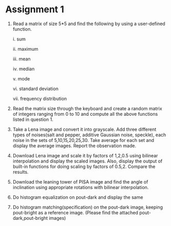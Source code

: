 # Assignment 1

1. Read a matrix of size 5*5 and find the following by using a user-defined function.
    
    i. sum
    
    ii. maximum
    
    iii. mean  
    
    iv. median   
    
    v. mode    
    
    vi. standard deviation 
    
    vii. frequency distribution
    
2. Read the matrix size through the keyboard and create a random matrix of integers ranging from  0 to 10 and compute all the above functions listed in question 1.
3. Take a Lena image and convert it into grayscale. Add three different types of noises(salt and pepper, additive Gaussian noise, speckle), each noise in the sets of 5,10,15,20,25,30. Take average for each set and display the average images. Report the observation made.
4. Download Lena image and scale it by factors of 1,2,0.5 using bilinear interpolation and display the scaled images. Also, display the output of built-in functions for doing scaling by factors of 0.5,2. Compare the results.
5. Download the leaning tower of PISA image and find the angle of inclination using appropriate rotations with bilinear interpolation.
6. Do histogram equalization on pout-dark and display the same
7. Do histogram matching(specification) on the pout-dark image, keeping pout-bright as a reference image.
(Please find the attached pout-dark,pout-bright images) 
